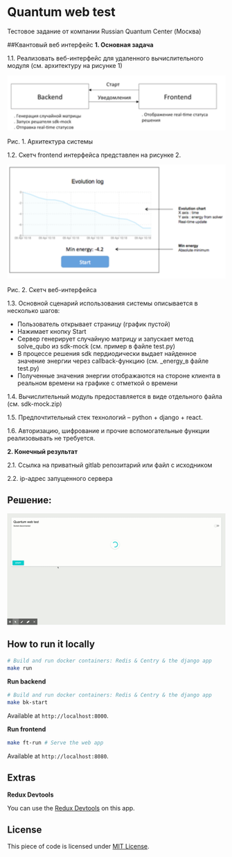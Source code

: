 # Quantum web test

Тестовое задание от компании Russian Quantum Center (Москва)

##Квантовый веб интерфейс
**1. Основная задача**

1.1. Реализовать веб-интерфейс для удаленного вычислительного модуля (см. архитектуру на рисунке 1)

![preview](/doc/ris1.png)

Рис. 1. Архитектура системы

1.2. Скетч frontend интерфейса представлен на рисунке 2.

![preview](/doc/ris2.png)

Рис. 2. Скетч веб-интерфейса

1.3. Основной сценарий использования системы описывается в несколько шагов:

- Пользователь открывает страницу (график пустой)
- Нажимает кнопку Start
- Сервер генерирует случайную матрицу и запускает метод solve\_qubo из sdk-mock (см. пример в файле test.py)
- В процессе решения sdk пердиодически выдает найденное значение энергии через callback-функцию (см. _energy_в файле test.py)
- Полученные значения энергии отображаются на стороне клиента в реальном времени на графике с отметкой о времени

1.4. Вычислительный модуль предоставляется в виде отдельного файла (см. sdk-mock.zip)

1.5. Предпочтительный стек технологий – python + django + react.

1.6. Авторизацию, шифрование и прочие вспомогательные функции реализовывать не требуется.

**2. Конечный результат**

2.1. Ссылка на приватный gitlab репозитарий или файл с исходником

2.2. ip-адрес запущенного сервера

## Решение:

![preview](/doc/Quantum_web_test.gif)

## How to run it locally

```bash
# Build and run docker containers: Redis & Centry & the django app
make run
```

**Run backend**

```bash
# Build and run docker containers: Redis & Centry & the django app
make bk-start
```

Available at `http://localhost:8000`.

**Run frontend**

```bash
make ft-run # Serve the web app
```

Available at `http://localhost:8080`.

## Extras

**Redux Devtools**

You can use the [Redux Devtools](https://github.com/gaearon/redux-devtools) on this app.

## License
This piece of code is licensed under [MIT License](/LICENSE).

